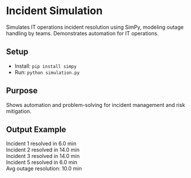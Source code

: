 # Incident Simulation
Simulates IT operations incident resolution using SimPy, modeling outage handling by teams. Demonstrates automation for IT operations.

## Setup
- Install: `pip install simpy`
- Run: `python simulation.py`

## Purpose
Shows automation and problem-solving for incident management and risk mitigation.

## Output Example
Incident 1 resolved in 6.0 min  
Incident 2 resolved in 14.0 min  
Incident 3 resolved in 14.0 min  
Incident 5 resolved in 6.0 min  
Avg outage resolution: 10.0 min
